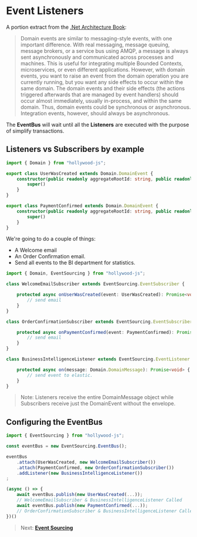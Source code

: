 # Event Listeners

A portion extract from the [.Net Architecture Book](https://docs.microsoft.com/en-us/dotnet/architecture/microservices/microservice-ddd-cqrs-patterns/domain-events-design-implementation#what-is-a-domain-event):

> Domain events are similar to messaging-style events, with one important difference. With real messaging, message queuing, message brokers, or a service bus using AMQP, a message is always sent asynchronously and communicated across processes and machines. This is useful for integrating multiple Bounded Contexts, microservices, or even different applications. However, with domain events, you want to raise an event from the domain operation you are currently running, but you want any side effects to occur within the same domain. The domain events and their side effects (the actions triggered afterwards that are managed by event handlers) should occur almost immediately, usually in-process, and within the same domain. Thus, domain events could be synchronous or asynchronous. Integration events, however, should always be asynchronous.

The **EventBus** will wait until all the **Listeners** are executed with the purpose of simplify transactions.

## Listeners vs Subscribers by example

```typescript
import { Domain } from "hollywood-js";

export class UserWasCreated extends Domain.DomainEvent {
    constructor(public readonly aggregateRootId: string, public readonly email: string) {
        super()
    }
}

export class PaymentConfirmed extends Domain.DomainEvent {
    constructor(public readonly aggregateRootId: string, public readonly order: Payment) {
        super()
    }
}
```

We're going to do a couple of things:

- A Welcome email
- An Order Confirmation email.
- Send all events to the BI department for statistics.

```typescript
import { Domain, EventSourcing } from "hollywood-js";

class WelcomeEmailSubscriber extends EventSourcing.EventSubscriber {

    protected async onUserWasCreated(event: UserWasCreated): Promise<void> {
        // send email
    }
}

class OrderConfirmationSubscriber extends EventSourcing.EventSubscriber {

    protected async onPaymentConfirmed(event: PaymentConfirmed): Promise<void> {
        // send email
    }
}

class BusinessIntelligenceListener extends EventSourcing.EventListener {

    protected async on(message: Domain.DomainMessage): Promise<void> {
        // send event to elastic.
    }
}
```

> Note: Listeners receive the entire DomainMessage object while Subscribers receive just the DomainEvent without the envelope.

## Configuring the **EventBus**

```typescript
import { EventSourcing } from "hollywood-js";

const eventBus = new EventSourcing.EventBus();

eventBus
    .attach(UserWasCreated, new WelcomeEmailSubscriber())
    .attach(PaymentConfirmed, new OrderConfirmationSubscriber())
    .addListener(new BusinessIntelligenceListener())
;

(async () => {
    await eventBus.publish(new UserWasCreated(...));
    // WelcomeEmailSubscriber & BusinessIntelligenceListener Called
    await eventBus.publish(new PaymentConfirmed(...));
    // OrderConfirmationSubscriber & BusinessIntelligenceListener Called
})()
```

> Next: [**Event Sourcing**](concepts/event-sourcing.md)

